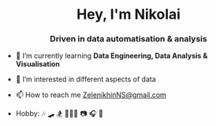 <h1 align="center">Hey, I'm Nikolai</h1>
<h3 align="center">Driven in data automatisation & analysis</h3>

- 🌱 I’m currently learning **Data Engineering, Data Analysis & Visualisation**
- 👀 I’m interested in different aspects of data
- 📫 How to reach me ZelenikhinNS@gmail.com

- Hobby: 🎶 🛹 🏂 🧘🏼‍♂️ 📷 🎧 🍵


<!---
ReIZzz/ReIZzz is a ✨ special ✨ repository because its `README.md` (this file) appears on your GitHub profile.
You can click the Preview link to take a look at your changes.
--->
